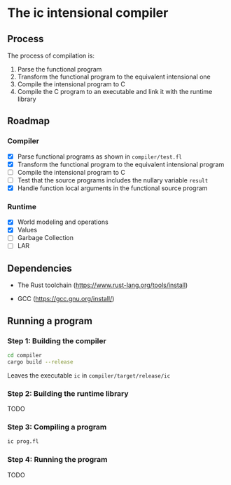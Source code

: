 # The ic intensional compiler

## Process

The process of compilation is:

1. Parse the functional program
2. Transform the functional program to the equivalent intensional one
3. Compile the intensional program to C
4. Compile the C program to an executable and link it with the runtime library

## Roadmap

### Compiler

- [X] Parse functional programs as shown in `compiler/test.fl`
- [X] Transform the functional program to the equivalent intensional program
- [ ] Compile the intensional program to C
- [ ] Test that the source programs includes the nullary variable `result`
- [X] Handle function local arguments in the functional source program

### Runtime

- [X] World modeling and operations
- [X] Values
- [ ] Garbage Collection
- [ ] LAR

## Dependencies

- The Rust toolchain (https://www.rust-lang.org/tools/install)

- GCC (https://gcc.gnu.org/install/)

## Running a program

### Step 1: Building the compiler

```bash
cd compiler
cargo build --release
```

Leaves the executable `ic` in `compiler/target/release/ic`

### Step 2: Building the runtime library

TODO

### Step 3: Compiling a program

```bash
ic prog.fl
```

### Step 4: Running the program

TODO
